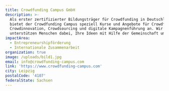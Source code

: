 ```yaml
---
title: Crowdfunding Campus GmbH
description: >-
  Als erster zertifizierter Bildungsträger für Crowdfunding in Deutschland
  bietet der Crowdfunding Campus speziell Kurse und Angebote für Crowdfunding,
  Crowdinnovation, Crowdsourcing und digitale Kampagnenführung an. Wir
  unterstützen Menschen dabei, Ihre Ideen mit Hilfe der Gemeinschaft umzusetzen.
impactArea:
  - Entrepreneurshipförderung
  - Internationale Zusammenarbeit
organization: true
image: /uploads/bild1.jpg
email: info@crowdfunding-campus.com
link: 'https://www.crowdfunding-campus.com'
city: Leipzig
postalCode: '4107'
federalState: Sachsen
---
```


